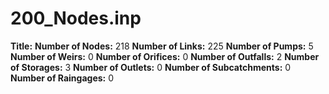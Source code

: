 # 200_Nodes.inp
**Title:** 
**Number of Nodes:** 218
**Number of Links:** 225
**Number of Pumps:** 5
**Number of Weirs:** 0
**Number of Orifices:** 0
**Number of Outfalls:** 2
**Number of Storages:** 3
**Number of Outlets:** 0
**Number of Subcatchments:** 0
**Number of Raingages:** 0
